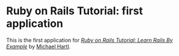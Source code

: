 # Ruby on Rails Tutorial: first application

This is the first application for
[*Ruby on Rails Tutorial: Learn Rails By Example*](http://railstutorial.org)
by [Michael Hartl](http://michaelhartl.cpm/).